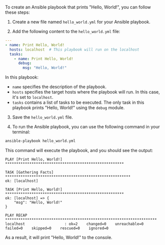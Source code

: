 To create an Ansible playbook that prints "Hello, World!", you can follow these steps:

1. Create a new file named `hello_world.yml` for your Ansible playbook.

2. Add the following content to the `hello_world.yml` file:

```yaml
---
- name: Print Hello, World!
  hosts: localhost  # This playbook will run on the localhost
  tasks:
    - name: Print Hello, World!
      debug:
        msg: "Hello, World!"
```

In this playbook:

- `name` specifies the description of the playbook.
- `hosts` specifies the target hosts where the playbook will run. In this case, it's set to `localhost`.
- `tasks` contains a list of tasks to be executed. The only task in this playbook prints "Hello, World!" using the `debug` module.

3. Save the `hello_world.yml` file.

4. To run the Ansible playbook, you can use the following command in your terminal:

```bash
ansible-playbook hello_world.yml
```

This command will execute the playbook, and you should see the output:

```
PLAY [Print Hello, World!] ******************************************************

TASK [Gathering Facts] *********************************************************
ok: [localhost]

TASK [Print Hello, World!] ******************************************************
ok: [localhost] => {
    "msg": "Hello, World!"
}

PLAY RECAP *********************************************************************
localhost                  : ok=2    changed=0    unreachable=0    failed=0    skipped=0    rescued=0    ignored=0
```

As a result, it will print "Hello, World!" to the console.

